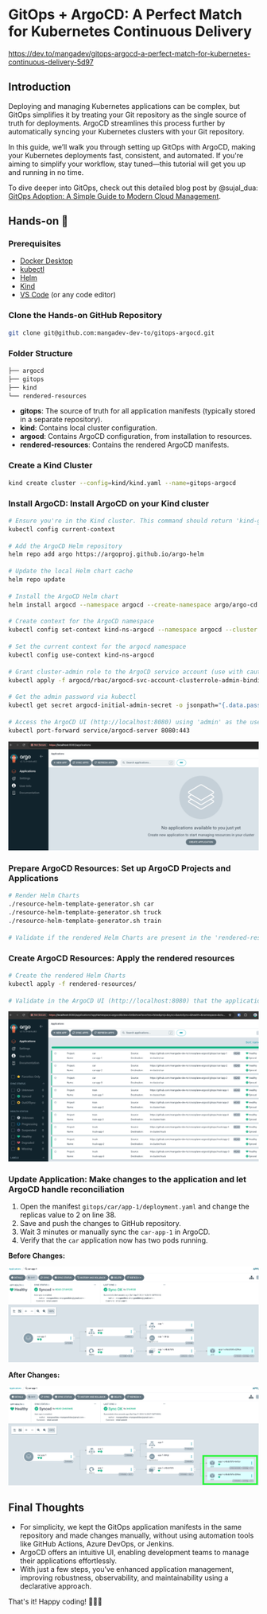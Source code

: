 # GitOps + ArgoCD: A Perfect Match for Kubernetes Continuous Delivery

https://dev.to/mangadev/gitops-argocd-a-perfect-match-for-kubernetes-continuous-delivery-5d97

## Introduction

Deploying and managing Kubernetes applications can be complex, but GitOps simplifies it by treating your Git repository as the single source of truth for deployments. ArgoCD streamlines this process further by automatically syncing your Kubernetes clusters with your Git repository.

In this guide, we’ll walk you through setting up GitOps with ArgoCD, making your Kubernetes deployments fast, consistent, and automated. If you're aiming to simplify your workflow, stay tuned—this tutorial will get you up and running in no time.

To dive deeper into GitOps, check out this detailed blog post by @sujal_dua:
[GitOps Adoption: A Simple Guide to Modern Cloud Management](https://dev.to/sujal_dua/gitops-adoption-a-simple-guide-to-modern-cloud-management-nai).

## Hands-on 🚀

### Prerequisites
- [Docker Desktop](https://www.docker.com/products/docker-desktop/)
- [kubectl](https://kubernetes.io/docs/tasks/tools/)
- [Helm](https://helm.sh/docs/intro/install/)
- [Kind](https://kind.sigs.k8s.io/docs/user/quick-start)
- [VS Code](https://code.visualstudio.com/download) (or any code editor)

### **Clone the Hands-on GitHub Repository**
```bash
git clone git@github.com:mangadev-dev-to/gitops-argocd.git
```

### **Folder Structure**
```bash
├── argocd
├── gitops
├── kind
└── rendered-resources
```
- **gitops**: The source of truth for all application manifests (typically stored in a separate repository).
- **kind**: Contains local cluster configuration.
- **argocd**: Contains ArgoCD configuration, from installation to resources.
- **rendered-resources**: Contains the rendered ArgoCD manifests.

### **Create a Kind Cluster**
```bash
kind create cluster --config=kind/kind.yaml --name=gitops-argocd
```

### **Install ArgoCD**: Install ArgoCD on your Kind cluster
```bash
# Ensure you're in the Kind cluster. This command should return 'kind-gitops-argocd' context.
kubectl config current-context

# Add the ArgoCD Helm repository
helm repo add argo https://argoproj.github.io/argo-helm

# Update the local Helm chart cache
helm repo update

# Install the ArgoCD Helm chart
helm install argocd --namespace argocd --create-namespace argo/argo-cd

# Create context for the ArgoCD namespace
kubectl config set-context kind-ns-argocd --namespace argocd --cluster kind-gitops-argocd --user kind-gitops-argocd

# Set the current context for the argocd namespace
kubectl config use-context kind-ns-argocd

# Grant cluster-admin role to the ArgoCD service account (use with caution in production)
kubectl apply -f argocd/rbac/argocd-svc-account-clusterrole-admin-binding.yaml

# Get the admin password via kubectl
kubectl get secret argocd-initial-admin-secret -o jsonpath="{.data.password}" | base64 -d

# Access the ArgoCD UI (http://localhost:8080) using 'admin' as the username and the copied password
kubectl port-forward service/argocd-server 8080:443
```
![ArgoCD UI Empty](@docs/images/argocd-ui-empty.png)

### **Prepare ArgoCD Resources**: Set up ArgoCD Projects and Applications
```bash
# Render Helm Charts
./resource-helm-template-generator.sh car
./resource-helm-template-generator.sh truck
./resource-helm-template-generator.sh train

# Validate if the rendered Helm Charts are present in the 'rendered-resources' folder
```

### **Create ArgoCD Resources**: Apply the rendered resources
```bash
# Create the rendered Helm Charts
kubectl apply -f rendered-resources/

# Validate in the ArgoCD UI (http://localhost:8080) that the applications are up and running
```
![ArgoCD UI Applications](@docs/images/argocd-ui-applications.png)

### **Update Application**: Make changes to the application and let ArgoCD handle reconciliation
1. Open the manifest `gitops/car/app-1/deployment.yaml` and change the replicas value to 2 on line 38.
2. Save and push the changes to GitHub repository.
3. Wait 3 minutes or manually sync the `car-app-1` in ArgoCD.
4. Verify that the `car` application now has two pods running.

**Before Changes:**

![ArgoCD UI App Before Changes](@docs/images/argocd-ui-app-1-before.png)

**After Changes:**

![ArgoCD UI App After Changes](@docs/images/argocd-ui-app-1-after.png)

## **Final Thoughts**

- For simplicity, we kept the GitOps application manifests in the same repository and made changes manually, without using automation tools like GitHub Actions, Azure DevOps, or Jenkins.
- ArgoCD offers an intuitive UI, enabling development teams to manage their applications effortlessly.
- With just a few steps, you've enhanced application management, improving robustness, observability, and maintainability using a declarative approach.

That's it! Happy coding! 🎉🎉🎉
